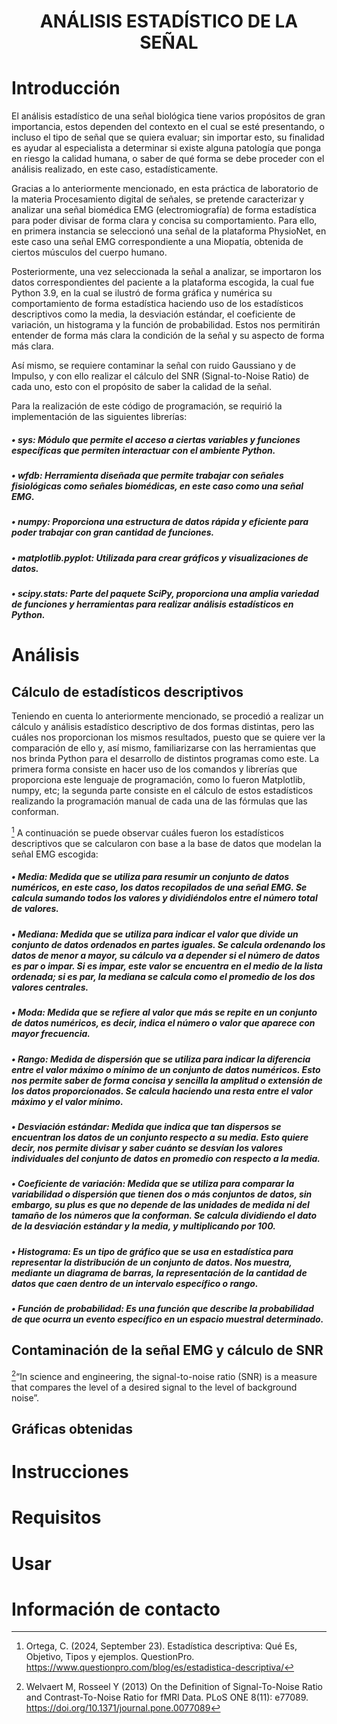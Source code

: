 <h1 align="center"> ANÁLISIS ESTADÍSTICO DE LA SEÑAL </h1>

# Introducción

El análisis estadístico de una señal biológica tiene varios propósitos de gran importancia, estos dependen del contexto en el cual se esté presentando, o incluso el tipo de señal que se quiera evaluar; sin importar esto, su finalidad es ayudar al especialista a determinar si existe alguna patología que ponga en riesgo la calidad humana, o saber de qué  forma se debe proceder con el análisis realizado, en este caso, estadísticamente.

Gracias a lo anteriormente mencionado, en esta práctica de laboratorio de la materia Procesamiento digital de señales, se pretende caracterizar y analizar una señal biomédica EMG (electromiografía) de forma estadística para poder divisar de forma clara y concisa su comportamiento. Para ello, en primera instancia se seleccionó una señal de la plataforma PhysioNet, en este caso una señal EMG correspondiente a una Miopatía, obtenida de ciertos músculos del cuerpo humano. 

Posteriormente, una vez seleccionada la señal a analizar, se importaron los datos correspondientes del paciente a la plataforma escogida, la cual fue Python 3.9, en la cual se ilustró de forma gráfica y numérica su comportamiento de forma estadística haciendo uso de los estadísticos descriptivos como la media, la desviación estándar, el coeficiente de variación, un histograma y la función de probabilidad. Estos nos permitirán entender de forma más clara la condición de la señal y su aspecto de forma más clara.

Así mismo, se requiere contaminar la señal con ruido Gaussiano y de Impulso, y con ello realizar el cálculo del SNR (Signal-to-Noise Ratio) de cada uno, esto con el propósito de saber la calidad de la señal.

Para la realización de este código de programación, se requirió la implementación de las siguientes librerías:
##### •	sys: Módulo que permite el acceso a ciertas variables y funciones específicas que permiten interactuar con el ambiente Python.

##### •	wfdb: Herramienta diseñada que permite trabajar con señales fisiológicas como señales biomédicas, en este caso como una señal EMG.

##### •	numpy: Proporciona una estructura de datos rápida y eficiente para poder trabajar con gran cantidad de funciones.

##### •	matplotlib.pyplot: Utilizada para crear gráficos y visualizaciones de datos.

##### •	scipy.stats: Parte del paquete SciPy, proporciona una amplia variedad de funciones y herramientas para realizar análisis estadísticos en Python.

# Análisis

## Cálculo de estadísticos descriptivos
Teniendo en cuenta lo anteriormente mencionado, se procedió a realizar un cálculo y análisis estadístico descriptivo de dos formas distintas, pero las cuáles nos proporcionan los mismos resultados, puesto que se quiere ver la comparación de ello y, así mismo, familiarizarse con las herramientas que nos brinda Python para el desarrollo de distintos programas como este. La primera forma consiste en hacer uso de los comandos y librerías que proporciona este lenguaje de programación, como lo fueron Matplotlib, numpy, etc; la segunda parte consiste en el cálculo de estos estadísticos realizando la programación manual de cada una de las fórmulas que las conforman. 

[^1^] A continuación se puede observar cuáles fueron los estadísticos descriptivos que se calcularon con base a la base de datos que modelan la señal EMG escogida:
[^1^]: Ortega, C. (2024, September 23). Estadística descriptiva: Qué Es, Objetivo, Tipos y ejemplos. QuestionPro. https://www.questionpro.com/blog/es/estadistica-descriptiva/ 

##### •	Media: Medida que se utiliza para resumir un conjunto de datos numéricos, en este caso, los datos recopilados de una señal EMG. Se calcula sumando todos los valores y dividiéndolos entre el número total de valores.

##### •	Mediana: Medida que se utiliza para indicar el valor que divide un conjunto de datos ordenados en partes iguales. Se calcula ordenando los datos de menor a mayor, su cálculo va a depender si el número de datos es par o impar. Si es impar, este valor se encuentra en el medio de la lista ordenada; si es par, la mediana se calcula como el promedio de los dos valores centrales.

##### •	Moda: Medida que se refiere al valor que más se repite en un conjunto de datos numéricos, es decir, indica el número o valor que aparece con mayor frecuencia.

##### •	Rango: Medida de dispersión que se utiliza para indicar la diferencia entre el valor máximo o mínimo de un conjunto de datos numéricos. Esto nos permite saber de forma concisa y sencilla la amplitud o extensión de los datos proporcionados. Se calcula haciendo una resta entre el valor máximo y el valor mínimo.

##### •	Desviación estándar: Medida que indica que tan dispersos se encuentran los datos de un conjunto respecto a su media. Esto quiere decir, nos permite divisar y saber cuánto se desvían los valores individuales del conjunto de datos en promedio con respecto a la media.

##### •	Coeficiente de variación: Medida que se utiliza para comparar la variabilidad o dispersión que tienen dos o más conjuntos de datos, sin embargo, su plus es que no depende de las unidades de medida ni del tamaño de los números que la conforman. Se calcula dividiendo el dato de la desviación estándar y la media, y multiplicando por 100.

##### •	Histograma: Es un tipo de gráfico que se usa en estadística para representar la distribución de un conjunto de datos. Nos muestra, mediante un diagrama de barras, la representación de la cantidad de datos que caen dentro de un intervalo específico o rango.

##### •	Función de probabilidad: Es una función que describe la probabilidad de que ocurra un evento específico en un espacio muestral determinado. 

## Contaminación de la señal EMG y cálculo de SNR
[^2^]“In science and engineering, the signal-to-noise ratio (SNR) is a measure that compares the level of a desired signal to the level of background noise”. 
[^2^]: Welvaert M, Rosseel Y (2013) On the Definition of Signal-To-Noise Ratio and Contrast-To-Noise Ratio for fMRI Data. PLoS ONE 8(11): e77089. https://doi.org/10.1371/journal.pone.0077089

## Gráficas obtenidas

# Instrucciones

# Requisitos

# Usar

# Información de contacto
